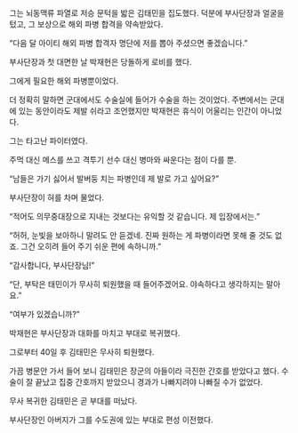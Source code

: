 그는 뇌동맥류 파열로 저승 문턱을 밟은 김태민을 집도했다. 덕분에 부사단장과 얼굴을 텄고, 그 보상으로 해외 파병 합격을 약속받았다.

“다음 달 아이티 해외 파병 합격자 명단에 저를 뽑아 주셨으면 좋겠습니다.”

부사단장과 첫 대면한 날 박재현은 당돌하게 로비를 했다.

그에게 필요한 해외 파병뿐이었다.

더 정확히 말하면 군대에서도 수술실에 들어가 수술을 하는 것이었다. 주변에서는 군대에 있는 동안이라도 제발 쉬라고 조언했지만 박재현은 휴식이 어울리는 인간이 아니었다.

그는 타고난 파이터였다.

주먹 대신 메스를 쓰고 격투기 선수 대신 병마와 싸운다는 점이 다를 뿐.

“남들은 가기 싫어서 발버둥 치는 파병인데 제 발로 가고 싶어요?”

부사단장이 혀를 차며 물었다.

“적어도 의무중대장으로 지내는 것보다는 유익할 것 같습니다. 제 입장에서는.”

“허허, 눈빛을 보아하니 말려도 안 듣겠네. 진짜 원하는 게 파병이라면 못해 줄 것도 없죠. 그건 오히려 들어 주기 쉬운 편에 속하니까.”

“감사합니다, 부사단장님!”

“단, 부탁은 태민이가 무사히 퇴원했을 때 들어주겠어요. 야속하다고 생각하지는 말아요.”

“여부가 있겠습니까?”

박재현은 부사단장과 대화를 마치고 부대로 복귀했다.

그로부터 40일 후 김태민은 무사히 퇴원했다.

가끔 병문안 가서 들어 보니 김태민은 장군의 아들이라 극진한 간호를 받았다고 했다. 수술이 잘 끝났고 집중 간호까지 받았으니 경과가 나빠지려야 나빠질 수가 없었다.

무사 복귀한 김태민은 곧 부대를 떠났다.

부사단장인 아버지가 그를 수도권에 있는 부대로 편성 이전했다.